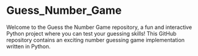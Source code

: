 # Guess_Number_Game
Welcome to the Guess the Number Game repository, a fun and interactive Python project where you can test your guessing skills! This GitHub repository contains an exciting number guessing game implementation written in Python.
